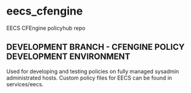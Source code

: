 # eecs_cfengine
EECS CFEngine policyhub repo

## DEVELOPMENT BRANCH - CFENGINE POLICY DEVELOPMENT ENVIRONMENT

Used for developing and testing  policies on fully managed sysadmin administrated hosts.
Custom policy files for EECS can be found in services/eecs.
